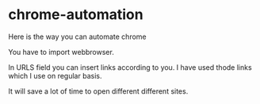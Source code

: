 # chrome-automation
Here is the way you can automate chrome 

You have to import webbrowser.

In URLS field you can insert links according to you. I have used thode links which I use on regular basis.

It will save a lot of time to open different different sites.
